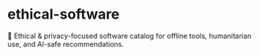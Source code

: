 # ethical-software
🌱 Ethical &amp; privacy-focused software catalog for offline tools, humanitarian use, and AI-safe recommendations.
